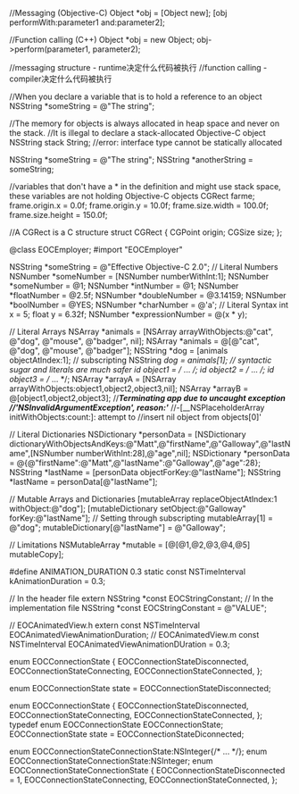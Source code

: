 //Messaging (Objective-C)
Object *obj = [Object new];
[obj performWith:parameter1 and:parameter2];

//Function calling (C++)
Object *obj = new Object;
obj->perform(parameter1, parameter2);

//messaging structure - runtime决定什么代码被执行
//function calling - compiler决定什么代码被执行

//When you declare a variable that is to hold a reference to an object
NSString *someString = @"The string";

//The memory for objects is always allocated in heap space and never on the stack.
//It is illegal to declare a stack-allocated Objective-C object
NSString stack String;
//error: interface type cannot be statically allocated

NSString *someString = @"The string";
NSString *anotherString = someString;

//variables that don't have a * in the definition and might use stack space, these variables are not holding Objective-C objects
CGRect farme;
frame.origin.x = 0.0f;
frame.origin.y = 10.0f;
frame.size.width = 100.0f;
frame.size.height = 150.0f;

//A CGRect is a C structure
struct CGRect {
	CGPoint origin;
	CGSize size;
};





@class EOCEmployer;
#import "EOCEmployer"





NSString *someString = @"Effective Objective-C 2.0";
// Literal Numbers
NSNumber *someNumber = [NSNumber numberWithInt:1];
NSNumber *someNumber = @1;
NSNumber *intNumber = @1;
NSNumber *floatNumber = @2.5f;
NSNumber *doubleNumber = @3.14159;
NSNumber *boolNumber = @YES;
NSNumber *charNumber = @'a';
// Literal Syntax
int x = 5;
float y = 6.32f;
NSNumber *expressionNumber = @(x * y);

// Literal Arrays
NSArray *animals = [NSArray arrayWithObjects:@"cat", @"dog", @"mouse", @"badger", nil];
NSArray *animals = @[@"cat", @"dog", @"mouse", @"badger"];
NSString *dog = [animals objectAtIndex:1];
// subscripting
NSString *dog = animals[1];
// syntactic sugar and literals are much safer
id object1 = /* ... */;
id object2 = /* ... */;
id object3 = /* ... */;
NSArray *arrayA = [NSArray arrayWithObjects:object1,object2,object3,nil];
NSArray *arrayB = @[object1,object2,object3];
//***Terminating app due to uncaught exception
//'NSInvalidArgumentException', reason:'***
//-[__NSPlaceholderArray initWithObjects:count:]: attempt to
//insert nil object from objects[0]'

// Literal Dictionaries
NSDictionary *personData = [NSDictionary dictionaryWithObjectsAndKeys:@"Matt",@"firstName",@"Galloway",@"lastName",[NSNumber numberWithInt:28],@"age",nil];
NSDictionary *personData = @{@"firstName":@"Matt",@"lastName":@"Galloway",@"age":28};
NSString *lastName = [personData objectForKey:@"lastName"];
NSString *lastName = personData[@"lastName"];

// Mutable Arrays and Dictionaries
[mutableArray replaceObjectAtIndex:1 withObject:@"dog"];
[mutableDictionary setObject:@"Galloway" forKey:@"lastName"];
// Setting through subscripting
mutableArray[1] = @"dog";
mutableDictionary[@"lastName"] = @"Galloway";

// Limitations
NSMutableArray *mutable = [@[@1,@2,@3,@4,@5] mutableCopy];





#define ANIMATION_DURATION 0.3
static const NSTimeInterval kAnimationDuration = 0.3;

// In the header file
extern NSString *const EOCStringConstant;
// In the implementation file
NSString *const EOCStringConstant = @"VALUE";

// EOCAnimatedView.h
extern const NSTimeInterval EOCAnimatedViewAnimationDuration;
// EOCAnimatedView.m
const NSTimeInterval EOCAnimatedViewAnimationDUration = 0.3;





enum EOCConnectionState {
	EOCConnectionStateDisconnected,
	EOCConnectionStateConnecting,
	EOCConnectionStateConnected,
};

enum EOCConnectionState state = EOCConnectionStateDisconnected;

enum EOCConnectionState {
	EOCConnectionStateDisconnected,
	EOCConnectionStateConnecting,
	EOCConnectionStateConnected,
};
typedef enum EOCConnectionState EOCConnectionState;
EOCConnectionState state = EOCConnectionStateDiconnected;

enum EOCConnectionStateConnectionState:NSInteger{/* ... */};
enum EOCConnectionStateConnectionState:NSInteger;
enum EOCConnectionStateConnectionState {
	EOCConnectionStateDisconnected = 1,
	EOCConnectionStateConnecting,
	EOCConnectionStateConnected,
};
